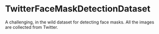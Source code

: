 # TwitterFaceMaskDetectionDataset
A challenging, in the wild dataset for detecting face masks. All the images are collected from Twitter.
